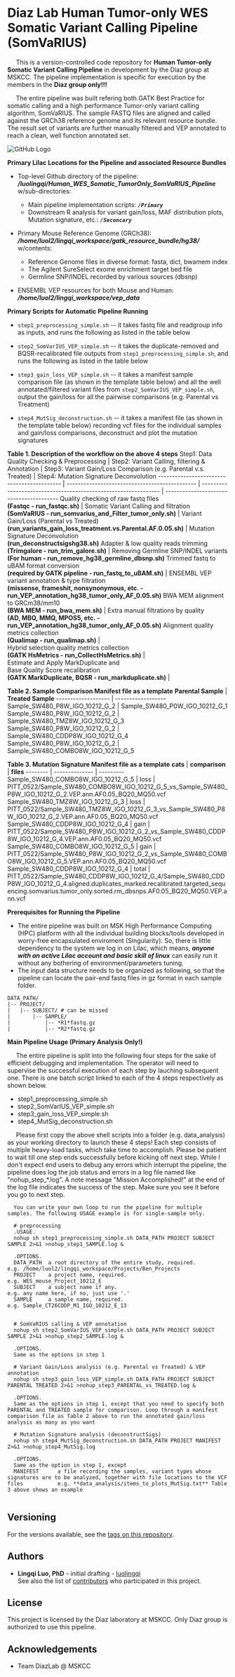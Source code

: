 # Diaz Lab Human Tumor-only WES Somatic Variant Calling Pipeline (SomVaRIUS)

&nbsp;&nbsp;&nbsp;&nbsp;
This is a version-controlled code repository for **Human Tumor-only Somatic Variant Calling Pipeline** in development by the Diaz group at MSKCC. The pipeline implementation is specific for execution by the members in the **Diaz group only!!!**

&nbsp;&nbsp;&nbsp;&nbsp;
The entire pipeline was built refering both GATK Best Practice for somatic calling and a high performance Tumor-only variant calling algorithm, SomVaRIUS. The sample FASTQ files are aligned and called against the GRCh38 reference genome and its relevant resource bundle. The result set of variants are further manually filtered and VEP annotated to reach a clean, well function annotated set.

![GitHub Logo](/images/Mouse_WES_Somatic_Mutation_Calling_Pipeline.png)


**Primary Lilac Locations for the Pipeline and associated Resource Bundles**

* Top-level Github directory of the pipeline: **_/luolingqi/Human_WES_Somatic_TumorOnly_SomVaRIUS_Pipeline_** w/sub-directories: 
  - Main pipeline implementation scripts: **_`/Primary`_**
  - Downstream R analysis for variant gain/loss, MAF distribution plots, Mutation signature, etc.: **_`/Seconcary`_**
  
* Primary Mouse Reference Genome (GRCh38): **_/home/luol2/lingqi_workspace/gatk_resource_bundle/hg38/_** w/contents:
  - Reference Genome files in diverse format: fasta, dict, bwamem index
  - The Agilent SureSelect exome enrichment target bed file
  - Germline SNP/INDEL recorded by various sources (dbsnp)
  
* ENSEMBL VEP resources for both Mouse and Human: **_/home/luol2/lingqi_workspace/vep_data_**

**Primary Scripts for Automatic Pipeline Running**
  * `step1_preprocessing_simple.sh` -- it takes fastq file and readgroup info as inputs, and runs the following as listed in the table below

  * `step2_SomVarIUS_VEP_simple.sh` -- it takes the duplicate-removed and BQSR-recalibrated file outputs from `step1_preprocessing_simple.sh`, and runs the following as listed in the table below
  
  * `step3_gain_loss_VEP_simple.sh` -- it takes a manifest sample comparison file (as shown in the template table below) and all the well annotated/filtered variant files from `step2_SomVarIUS_VEP_simple.sh`, output the gain/loss for all the pairwise comparisons (e.g. Parental vs Treatment)
  
  * `step4_MutSig_deconstruction.sh` -- it takes a manifest file (as shown in the template table below) recording vcf files for the individual samples and gain/loss comparisons, deconstruct and plot the mutation signatures
    
**Table 1. Description of the workflow on the above 4 steps**
Step1: Data Quality Checking & Preprocessing  |  Step2: Variant Calling, filtering & Annotation | Step3: Variant Gain/Loss Comparison (e.g. Parental v.s. Treated) | Step4: Mutation Signature Deconvolution
-------------------------------------------   |  ---------------------------------------------- |  --------------------------------------------------------------- | ----------------------------------------
Quality checking of raw fastq files <br/> **(Fastqc - run_fastqc.sh)**  |  Somatic Variant Calling and filtration <br/> **(SomVaRIUS - run_somvarius_and_Filter_tumor_only.sh)** | Variant Gain/Loss (Parental vs Treated) <br/> **(run_variants_gain_loss_treatment.vs.Parental.AF.0.05.sh)** | Mutation Signature Deconvolution <br/> **(run_deconstructsigshg38.sh)**
Adapter & low quality reads trimming <br/> **(Trimgalore - run_trim_galore.sh)** |  Removing Germline SNP/INDEL variants <br/> **(For human - run_remove_hg38_germline_dbsnp.sh)**
Trimmed fastq to uBAM format conversion <br/> **(required by GATK pipeline - run_fastq_to_uBAM.sh)**  |  ENSEMBL VEP variant annotation & type filtration <br/> **(missense, frameshit, nonsynonymous, etc. - run_VEP_annotation_hg38_tumor_only_AF_0.05.sh)**
BWA MEM alignment to GRCm38/mm10 <br/> **(BWA MEM - run_bwa_mem.sh)**  |  Extra manual filtrations by quality <br/> **(AD, MBQ, MMQ, MPOS5, etc. - run_VEP_annotation_hg38_tumor_only_AF_0.05.sh)**
Alignment quality metrics collection <br/> **(Qualimap - run_qualimap.sh)**  |  
Hybrid selection quality metrics collection <br/> **(GATK HsMetrics - run_CollectHsMetrics.sh)**  |  
Estimate and Apply MarkDuplicate and <br/> Base Quality Score recalibration <br/> **(GATK MarkDuplicate, BQSR  - run_markduplicate.sh)**  |  


**Table 2. Sample Comparison Manifest file as a template**
**Parental Sample** | **Treated Sample**
------------------- | ------------------
Sample_SW480_P8W_IGO_10212_G_2 | Sample_SW480_P0W_IGO_10212_G_1
Sample_SW480_P8W_IGO_10212_G_2 | Sample_SW480_TMZ8W_IGO_10212_G_3
Sample_SW480_P8W_IGO_10212_G_2 | Sample_SW480_CDDP8W_IGO_10212_G_4
Sample_SW480_P8W_IGO_10212_G_2 | Sample_SW480_COMBO8W_IGO_10212_G_5

**Table 3. Mutation Signature Manifest file as a template**
**cats** | **comparison** | **files**
-------- | -------------- | ---------
Sample_SW480_COMBO8W_IGO_10212_G_5 | loss | PITT_0522/Sample_SW480_COMBO8W_IGO_10212_G_5_vs_Sample_SW480_P8W_IGO_10212_G_2.VEP.ann.AF0.05_BQ20_MQ50.vcf
Sample_SW480_TMZ8W_IGO_10212_G_3 | loss | PITT_0522/Sample_SW480_TMZ8W_IGO_10212_G_3_vs_Sample_SW480_P8W_IGO_10212_G_2.VEP.ann.AF0.05_BQ20_MQ50.vcf
Sample_SW480_CDDP8W_IGO_10212_G_4 | gain | PITT_0522/Sample_SW480_P8W_IGO_10212_G_2_vs_Sample_SW480_CDDP8W_IGO_10212_G_4.VEP.ann.AF0.05_BQ20_MQ50.vcf
Sample_SW480_COMBO8W_IGO_10212_G_5 | gain | PITT_0522/Sample_SW480_P8W_IGO_10212_G_2_vs_Sample_SW480_COMBO8W_IGO_10212_G_5.VEP.ann.AF0.05_BQ20_MQ50.vcf
Sample_SW480_CDDP8W_IGO_10212_G_4 | total | PITT_0522/Sample_SW480_CDDP8W_IGO_10212_G_4/Sample_SW480_CDDP8W_IGO_10212_G_4.aligned.duplicates_marked.recalibrated.targeted_sequencing.somvarius.tumor_only.sorted.rm_dbsnps.AF0.05_BQ20_MQ50.VEP.ann.vcf


**Prerequisites for Running the Pipeline**<br/>

* The entire pipeline was built on MSK High Performance Computing (HPC) platform with all the individual building blocks/tools developed in worry-free encapsulated enviroment (Singularity). So, there is little dependency to the system we log in on Lilac, which means, **_anyone with an active Lilac account and basic skill of linux_** can easily run it without any bothering of environment/parameters tuning.
* The input data structure needs to be organized as following, so that the pipeline can locate the pair-end fastq files in gz format in each sample folder.

```
DATA_PATH/
|-- PROJECT/
|   |-- SUBJECT/ # can be missed
|       |-- SAMPLE/
|           |-- *R1*fastq.gz
|           |-- *R2*fastq.gz

```


**Main Pipeline Usage (Primary Analysis Only!)**

&nbsp;&nbsp;&nbsp;&nbsp;
The entire pipeline is split into the following four steps for the sake of efficient debugging and implementation. The operator will need to supervise the successful execution of each step by lauching subsequent one. There is one batch script linked to each of the 4 steps respectively as shown below. 
* step1_preprocessing_simple.sh
* step2_SomVarIUS_VEP_simple.sh
* step3_gain_loss_VEP_simple.sh
* step4_MutSig_deconstruction.sh

&nbsp;&nbsp;&nbsp;&nbsp;
Please first copy the above shell scripts into a folder (e.g. data_analysis) as your working directory to launch these 4 steps! Each step consists of multiple heavy-load tasks, which take time to accomplish. Please be patient to wait till one step ends successfully before kicking off next step. While I don't expect end users to debug any errors which interrupt the pipeline, the pipeline does log the job status and errors in a log file named like "nohup_step_*.log". A note message "Mission Accomplished!" at the end of the log file indicates the success of the step. Make sure you see it before you go to next step.
  
```
  You can write your own loop to run the pipeline for multiple samples. The following USAGE example is for single-sample only.
  
  # preprocessing
  .USAGE.
  nohup sh step1_preprocessing_simple.sh DATA_PATH PROJECT SUBJECT SAMPLE 2>&1 >nohup_step1_SAMPLE.log &
  
  .OPTIONS.
  DATA_PATH  a root directory of the entire study, required.             e.g. /home/luol2/lingqi_workspace/Projects/Ben_Projects
  PROJECT    a project name, required.                                   e.g. WES_mouse_Project_10212_E
  SUBJECT    a subject name if any.                                      e.g. any name here, if no, just use '.'
  SAMPLE     a sample name, required.                                    e.g. Sample_CT26CDDP_M1_IGO_10212_E_13
  
  
  # SomVaRIUS calling & VEP annotation
  nohup sh step2_SomVarIUS_VEP_simple.sh DATA_PATH PROJECT SUBJECT SAMPLE 2>&1 >nohup_step2_SAMPLE.log &
  
  .OPTIONS.
  Same as the options in step 1

  # Variant Gain/Loss analysis (e.g. Parental vs Treated) & VEP annotation 
  nohup sh step3_gain_loss_VEP_simple.sh DATA_PATH PROJECT SUBJECT PARENTAL TREATED 2>&1 >nohup_step3_PARENTAL_vs_TREATED.log &
  
  .OPTIONS.
  Same as the options in step 1, except that you need to specify both PARENTAL and TREATED sample for comparison. Loop through a manifest comparison file as Table 2 above to run the annotated gain/loss analysis as many as you want
  
  # Mutation Signature analysis (deconstructSigs)
  nohup sh step4_MutSig_deconstruction.sh DATA_PATH PROJECT MANIFEST 2>&1 >nohup_step4_MutSig.log
  
  .OPTIONS.
  Same as the option in step 1, except
  MANIFEST      a file recording the samples, variant types whose signatures are to be analyzed, together with file locations to the VCF files           e.g. **data_analysis/items_to_plots_MutSig.txt** Table 3 above shows an example
  
```

## Versioning
For the versions available, see the [tags on this repository](https://github.com/luolingqi/Mouse_WES_Somatic_Primary_Analysis/releases/tag/v0.2-alpha).

## Authors
* **Lingqi Luo, PhD** - initial drafting - [luolingqi](https://github.com/luolingqi) <br/>
See also the list of [contributors](https://github.com/luolingqi/Mouse_WES_Somatic_Primary_Analysis/contributors) who participated in this project.

## License
This project is licensed by the Diaz laboratory at MSKCC. Only Diaz group is authorized to use this pipeline.

## Acknowledgements
* Team DiazLab @ MSKCC

